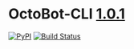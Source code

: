# OctoBot-CLI [1.0.1](https://github.com/Drakkar-Software/OctoBot-CLI/blob/master/CHANGELOG.md)
[![PyPI](https://img.shields.io/pypi/v/OctoBot-CLI.svg)](https://pypi.python.org/pypi/OctoBot-CLI/)
[![Build Status](https://api.travis-ci.com/Drakkar-Software/OctoBot-CLI.svg?branch=master)](https://travis-ci.com/Drakkar-Software/OctoBot-CLI)
